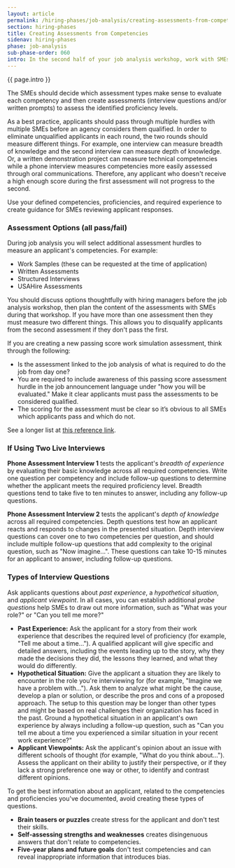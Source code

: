 ```yaml
---
layout: article
permalink: /hiring-phases/job-analysis/creating-assessments-from-competencies/
section: hiring-phases
title: Creating Assessments from Competencies
sidenav: hiring-phases
phase: job-analysis
sub-phase-order: 060
intro: In the second half of your job analysis workshop, work with SMEs to develop material for your job related assessments.
---
```


<p class="usa-intro">
  {{ page.intro }}
</p>

The SMEs should decide which assessment types make sense to evaluate each competency and then create assessments (interview questions and/or written prompts) to assess the identified proficiency levels.

As a best practice, applicants should pass through multiple hurdles with multiple SMEs before an agency considers them qualified. In order to eliminate unqualified applicants in each round, the two rounds should measure different things. For example, one interview can measure breadth of knowledge and the second interview can measure depth of knowledge. Or, a written demonstration project can measure technical competencies while a phone interview measures competencies more easily assessed through oral communications. Therefore, any applicant who doesn't receive a high enough score during the first assessment will not progress to the second. 

Use your defined competencies, proficiencies, and required experience to create guidance for SMEs reviewing applicant responses.

### Assessment Options (all pass/fail)

During job analysis you will select additional assessment hurdles to measure an applicant's competencies. For example:
  
  - Work Samples (these can be requested at the time of application)
  - Written Assessments
  - Structured Interviews
  - USAHire Assessments
  
You should discuss options thoughtfully with hiring managers before the job analysis workshop, then plan the content of the assessments with SMEs during that workshop. If you have more than one assessment then they must measure two different things. This allows you to disqualify applicants from the second assessment if they don't pass the first.

If you are creating a new passing score work simulation assessment, think through the following:
  - Is the assessment linked to the job analysis of what is required to do the job from day one?
  - You are required to include awareness of this passing score assessment hurdle in the job announcement language under "how you will be evaluated." Make it clear applicants must pass the assessments to be considered qualified.
  - The scoring for the assessment must be clear so it’s obvious to all SMEs which applicants pass and which do not.

See a longer list at [this reference link](https://www.opm.gov/policy-data-oversight/assessment-and-selection/other-assessment-methods/).

### If Using Two Live Interviews

**Phone Assessment Interview 1** tests the applicant's *breadth of experience* by evaluating their basic knowledge across all required competencies. Write one question per competency and include follow-up questions to determine whether the applicant meets the required proficiency level. Breadth questions tend to take five to ten minutes to answer, including any follow-up questions.

**Phone Assessment Interview 2** tests the applicant's *depth of knowledge* across all required competencies. Depth questions test how an applicant reacts and responds to changes in the presented situation. Depth interview questions can cover one to two competencies per question, and should include multiple follow-up questions that add complexity to the original question, such as "Now imagine...". These questions can take 10-15 minutes for an applicant to answer, including follow-up questions.

### Types of Interview Questions

Ask applicants questions about *past experience*, a *hypothetical situation*, and *applicant viewpoint*. In all cases, you can establish additional *probe questions* help SMEs to draw out more information, such as "What was your role?" or "Can you tell me more?"

- **Past Experience:** Ask the applicant for a story from their work experience that describes the required level of proficiency (for example, "Tell me about a time..."). A qualified applicant will give specific and detailed answers, including the events leading up to the story, why they made the decisions they did, the lessons they learned, and what they would do differently.
- **Hypothetical Situation:** Give the applicant a situation they are likely to encounter in the role you're interviewing for (for example, "Imagine we have a problem with..."). Ask them to analyze what might be the cause, develop a plan or solution, or describe the pros and cons of a proposed approach. The setup to this question may be longer than other types and might be based on real challenges their organization has faced in the past. Ground a hypothetical situation in an applicant's own experience by always including a follow-up question, such as "Can you tell me about a time you experienced a similar situation in your recent work experience?"
- **Applicant Viewpoints:** Ask the applicant's opinion about an issue with different schools of thought (for example, "What do you think about..."). Assess the applicant on their ability to justify their perspective, or if they lack a strong preference one way or other, to identify and contrast different opinions.

To get the best information about an applicant, related to the competencies and proficiencies you've documented, avoid creating these types of questions.

- **Brain teasers or puzzles** create stress for the applicant and don't test their skills.
- **Self-assessing strengths and weaknesses** creates disingenuous answers that don't relate to competencies.
- **Five-year plans and future goals** don't test competencies and can reveal inappropriate information that introduces bias.
